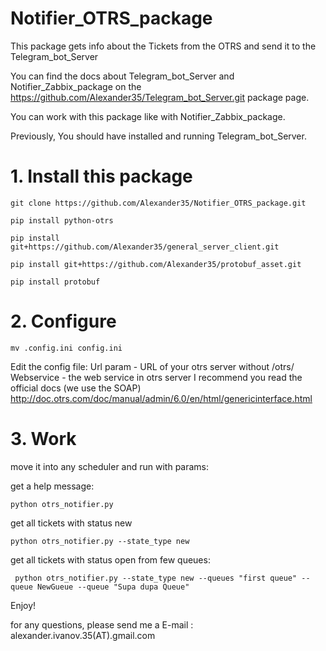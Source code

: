 # Notifier_OTRS_package

This package gets info about the Tickets from the OTRS and send it to the Telegram_bot_Server

You can find the docs about Telegram_bot_Server and Notifier_Zabbix_package on the https://github.com/Alexander35/Telegram_bot_Server.git package page.

You can work with this package like with Notifier_Zabbix_package.

Previously, You should have installed and running Telegram_bot_Server.

# 1. Install this package

```
git clone https://github.com/Alexander35/Notifier_OTRS_package.git
```
```
pip install python-otrs
```
```
pip install git+https://github.com/Alexander35/general_server_client.git
```
```
pip install git+https://github.com/Alexander35/protobuf_asset.git
```
```
pip install protobuf
```


# 2. Configure

```
mv .config.ini config.ini
```

Edit the config file: 
Url param - URL of your otrs server without /otrs/
Webservice - the web service in otrs server
I recommend you read the official docs (we use the SOAP)
http://doc.otrs.com/doc/manual/admin/6.0/en/html/genericinterface.html


# 3. Work
move it into any scheduler and run with params:

get a help message:

```
python otrs_notifier.py
```

get all tickets with status new

```
python otrs_notifier.py --state_type new
``` 

get all tickets with status open from few queues:

``` 
 python otrs_notifier.py --state_type new --queues "first queue" --queue NewGueue --queue "Supa dupa Queue"
```

Enjoy!

for any questions, please send me a E-mail : alexander.ivanov.35(AT).gmail.com 
